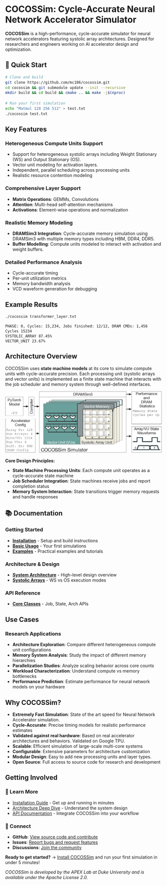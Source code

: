 # COCOSSim: Cycle-Accurate Neural Network Accelerator Simulator

**COCOSSim** is a high-performance, cycle-accurate simulator for neural network accelerators featuring systolic array architectures. Designed for researchers and engineers working on AI accelerator design and optimization.

## 🚀 Quick Start

```bash
# Clone and build
git clone https://github.com/mc186/cocossim.git
cd cocossim && git submodule update --init --recursive
mkdir build && cd build && cmake .. && make -j$(nproc)

# Run your first simulation
echo "Matmul 128 256 512" > test.txt
./cocossim test.txt
```

## Key Features

### Heterogeneous Compute Units Support
- Support for heterogeneous systolic arrays including Weight Stationary (WS) and Output Stationary (OS).
- Vector unit modeling for activation layers.
- Independent, parallel scheduling across processing units
- Realistic resource contention modeling


### Comprehensive Layer Support
- **Matrix Operations**: GEMMs, Convolutions
- **Attention**: Multi-head self-attention mechanisms
- **Activations**: Element-wise operations and normalization

### Realistic Memory Modeling
- **DRAMSim3 Integration**: Cycle-accurate memory simulation using DRAMSim3 with multiple memory types including HBM, DDR4, DDR5.
- **Buffer Modelling**: Compute units modeled to interact with activation and weight buffers.

### Detailed Performance Analysis
- Cycle-accurate timing
- Per-unit utilization metrics
- Memory bandwidth analysis
- VCD waveform generation for debugging

## Example Results
```bash
./cocossim transformer_layer.txt
```

```
PHASE: 0, Cycles: 15,234, Jobs finished: 12/12, DRAM CMDs: 1,456
Cycles 15234
SYSTOLIC_ARRAY 87.45% 
VECTOR_UNIT 23.67%
```

## Architecture Overview
COCOSSim uses **state machine models** at its core to simulate compute units with cycle-accurate precision. Each processing unit (systolic arrays and vector units) is implemented as a finite state machine that interacts with the job scheduler and memory system through well-defined interfaces.

![COCOSSim Architecture](../static/img/cocossimfig.png)
<!-- ```
┌─────────────────────────────────────────────────────────┐
│                    COCOSSim Core                        │
├─────────────────┬──────────────────┬────────────────────┤
│  Layer Parser   │  Job Scheduler   │ Performance Stats  │
│                 │                  │                    │
│ • Neural Layers │ • Multi-Core     │ • Cycle Counts    │
│ • Tensor Ops    │ • Dependencies   │ • Utilization     │
│ • Parallelism   │ • Load Balancing │ • Memory Traffic  │
└─────────────────┼──────────────────┼────────────────────┘
                  │                  │
┌─────────────────┼──────────────────┼────────────────────┐
│           Processing Units         │   Memory System    │
├─────────────────┬──────────────────┼────────────────────┤
│ Systolic Arrays │   Vector Units   │    DRAMSim3       │
│                 │                  │                    │
│ • WS/OS Modes   │ • Element-wise   │ • Realistic Timing│
│ • Configurable  │ • Reductions     │ • Multiple Types  │
│ • Multi-Core    │ • Broadcasting   │ • Bank Modeling   │
└─────────────────┴──────────────────┴────────────────────┘
``` -->

**Core Design Principles:**
- **State Machine Processing Units**: Each compute unit operates as a cycle-accurate state machine
- **Job Scheduler Integration**: State machines receive jobs and report completion status
- **Memory System Interaction**: State transitions trigger memory requests and handle responses

## 📚 Documentation

### Getting Started
- **[Installation](guides/installation.md)** - Setup and build instructions
- **[Basic Usage](guides/basic-usage.md)** - Your first simulations
- **[Examples](examples/basic.md)** - Practical examples and tutorials

### Architecture & Design
- **[System Architecture](guides/architecture.md)** - High-level design overview
- **[Systolic Arrays](guides/systolic-arrays.md)** - WS vs OS execution modes

### API Reference
- **[Core Classes](api/core-classes.md)** - Job, State, Arch APIs

## Use Cases

### Research Applications
- **Architecture Exploration**: Compare different heterogeneous compute unit configurations
- **Memory System Analysis**: Study the impact of different memory hierarchies  
- **Parallelization Studies**: Analyze scaling behavior across core counts
- **Workload Characterization**: Understand compute vs memory bottlenecks
- **Performance Prediction**: Estimate performance for neural network models on your hardware

## Why COCOSSim?

- **Extremely Fast Simulation**: 
State of the art speed for Neural Network Accelerator simulation.
- **Cycle-Accurate**: Precise timing models for realistic performance estimates
- **Validated against real hardware**: Based on real accelerator architectures and behaviors. Validated on Google TPU.
- **Scalable**: Efficient simulation of large-scale multi-core systems
- **Configurable**: Extensive parameters for architecture customization
- **Modular Design**: Easy to add new processing units and layer types.
- **Open Source**: Full access to source code for research and development


## Getting Involved

### 📖 Learn More
- [Installation Guide](guides/installation.md) - Get up and running in minutes
- [Architecture Deep Dive](guides/architecture.md) - Understand the system design
- [API Documentation](api/core-classes.md) - Integrate COCOSSim into your workflow

### 🔗 Connect
- **GitHub**: [View source code and contribute](https://github.com/mc186/cocossim)
- **Issues**: [Report bugs and request features](https://github.com/mc186/cocossim/issues)
- **Discussions**: [Join the community](https://github.com/mc186/cocossim/discussions)


**Ready to get started?** → [Install COCOSSim](guides/installation.md) and run your first simulation in under 5 minutes!

*COCOSSim is developed by the APEX Lab at Duke University and is available under the Apache License 2.0.*